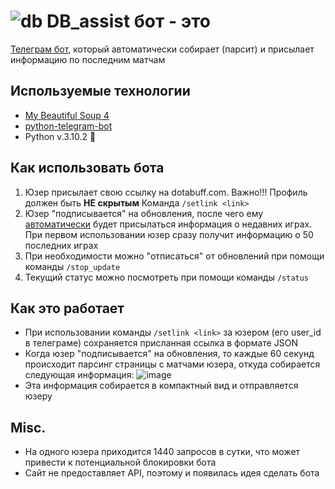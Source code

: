 # ![db](https://github.com/DrozdovVladimir1/petprojects/assets/113205862/42eca3e9-b69d-4cd0-9951-d1d83cb73c04) DB_assist бот - это
[Телеграм бот](https://t.me/db_assist_bot), который автоматически собирает (парсит) и присылает информацию по последним матчам
## Используемые технологии
+ [My Beautiful Soup 4](https://www.crummy.com/software/BeautifulSoup/bs4/doc/)
+ [python-telegram-bot](https://github.com/python-telegram-bot/python-telegram-bot)
+ Python v.3.10.2 :snake:
## Как использовать бота
1. Юзер присылает свою ссылку на dotabuff.com. Важно!!! Профиль должен быть **НЕ скрытым**
Команда ``/setlink <link>`` 
2. Юзер "подписывается" на обновления, после чего ему <u>автоматически</u> будет присылаться информация о недавних играх. При первом использовании юзер сразу получит информацию о 50 последних играх
3. При необходимости можно "отписаться" от обновлений при помощи команды ``/stop_update``
4. Текущий статус можно посмотреть при помощи команды ``/status``

## Как это работает
- При использовании команды ``/setlink <link>`` за юзером (его user_id в телеграме) сохраняется присланная ссылка в формате JSON
- Когда юзер "подписывается" на обновления, то каждые 60 секунд происходит парсинг страницы с матчами юзера, откуда собирается следующая информация:
![image](https://github.com/DrozdovVladimir1/petprojects/assets/113205862/2bbc9168-1221-4898-8d58-7055b35eb1b9)
- Эта информация собирается в компактный вид и отправляется юзеру
  
## Misc.
- На одного юзера приходится 1440 запросов в сутки, что может привести к потенциальной блокировки бота
- Сайт не предоставляет API, поэтому и появилась идея сделать бота
